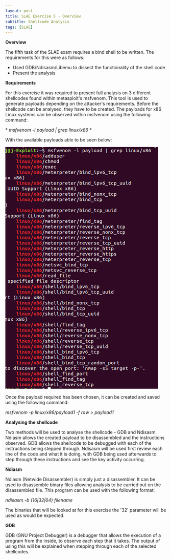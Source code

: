 ```yaml
---
layout: post
title: SLAE Exercise 5 - Overview
subtitle: Shellcode Analysis
tags: [SLAE]
---
```


**Overview**

The fifth task of the SLAE exam requires a bind shell to be written. The requirements for this were as follows:

- Used GDB/Ndisasm/Libemu to dissect the functionality of the shell code
- Present the analysis

**Requirements**

For this exercise it was required to present full analysis on 3 different shellcodes found within metasploit's msfvenom. This tool is used to generate payloads depending on the attacker's requirements. Before the shellcode can be analysed, they have to be created.  The payloads for x86 Linux systems can be observed within msfvenom using the following command:

 \* *msfvenom -l payload | grep linux/x86* \*

With the available payloads able to be seen below:

![Payloads](https://raw.githubusercontent.com/14Deep/14deep.github.io/master/_posts/Images/EX5/Payloads.png)


Once the payload required has been chosen, it can be created and saved using the following command:

  *msfvenom -p linux/x86/payload1 -f raw > payload1*
	


**Analysing the shellcode**

Two methods will be used to analyse the shellcode - GDB and Ndisasm. Ndiasm allows the created payload to be disassembled and the instructions observed. GDB allows the shellcode to be debugged with each of the instructions being stepped through. Ndisasm will be used first review each line of the code and what it is doing, with GDB being used afterwards to step through these instructions and see the key activity occurring. 

**Ndiasm** 

Ndiasm (Netwide Disassembler) is simply just a disassembler. It can be used to disassemble binary files allowing analysis to be carried out on the disassembled file. This program can be used with the following format:

  *ndisasm -b {16|32|64} filename*
	
The binaries that will be looked at for this exercise the '32' parameter will be used as would be expected. 

**GDB**

GDB (GNU Project Debugger) is a debugger that allows the execution of a program from the inside, to observe each step that it takes. The output of using this will be explained when stepping through each of the selected shellcodes.  
